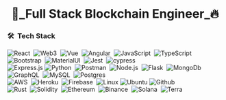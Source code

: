 
<h1 align="center">
🎰_Full Stack Blockchain Engineer_🔥
</h1>

### 🛠 &nbsp;Tech Stack

![React](https://img.shields.io/badge/-React-05122A?style=flat&logo=react)&nbsp;
![Web3](https://img.shields.io/badge/-Web3-05122A?style=flat&logo=web3.js)&nbsp;
![Vue](https://img.shields.io/badge/-Vue-05122A?style=flat&logo=vue.js)&nbsp;
![Angular](https://img.shields.io/badge/-Angular-05122A?style=flat&logo=angular)&nbsp;
![JavaScript](https://img.shields.io/badge/-JavaScript-05122A?style=flat&logo=javascript)&nbsp;
![TypeScript](https://img.shields.io/badge/-TypeScript-05122A?style=flat&logo=TypeScript)&nbsp;
![Bootstrap](https://img.shields.io/badge/-Bootstrap-05122A?style=flat&logo=bootstrap&logoColor=563D7C)&nbsp;
![MaterialUI](https://img.shields.io/badge/-MaterialUI-05122A?style=flat-square&logo=material-UI)&nbsp;
![Jest](https://img.shields.io/badge/-Jest-05122A?style=flat&logo=jest&logoColor=white)&nbsp;
![cypress](https://img.shields.io/badge/-Cypress-05122A?style=flat&logo=cypress)\
![Express.js](https://img.shields.io/badge/Express.js-05122A?style=flat&logo=express)
![Python](https://img.shields.io/badge/-Python-05122A?style=flat&logo=python)&nbsp;
![Postman](https://img.shields.io/badge/Postman-05122A?style=flat&logo=postman)&nbsp;
![Node.js](https://img.shields.io/badge/-Node.js-05122A?style=flat&logo=node.js)&nbsp;
![Flask](https://img.shields.io/badge/-Flask-05122A?style=flat&logo=flask)&nbsp;
![MongoDb](https://img.shields.io/badge/MongoDB-05122A?style=flat-square&logo=mongodb)&nbsp;
![GraphQL](https://img.shields.io/badge/-GraphQL-05122A?style=flat-square&logo=graphql)&nbsp;
![MySQL](https://img.shields.io/badge/MySQL-05122A?style=flat-square&logo=MySQL)&nbsp;
![Postgres](https://img.shields.io/badge/PostgreSQL-05122A?style=flat-square&logo=postgresql)&nbsp;\
![AWS](https://img.shields.io/badge/AWS-05122A?style=flat-square&logo=amazon)&nbsp;
![Heroku](https://img.shields.io/badge/Heroku-05122A?style=flat-square&logo=heroku&logoColor=white)&nbsp;
![Firebase](https://img.shields.io/badge/Firebase-05122A?style=flat-square&logo=firebase)&nbsp;
![Linux](https://img.shields.io/badge/Linux-05122A?style=flat-square&logo=linux)
![Ubuntu](https://img.shields.io/badge/Ubuntu-05122A?style=flat-square&logo=ubuntu)
![Github](https://img.shields.io/badge/GitHub-05122A?style=flat&logo=github)&nbsp;\
![Rust](https://img.shields.io/badge/-Rust-05122A?style=flat&logo=rust)&nbsp;
![Solidity](https://img.shields.io/badge/-Solidity-05122A?style=flat&logo=Solidity)&nbsp;
![Ethereum](https://img.shields.io/badge/-Ethereum-05122A?style=flat&logo=Ethereum)&nbsp;
![Binance](https://img.shields.io/badge/-Binance-05122A?style=flat&logo=Binance)&nbsp;
![Solana](https://img.shields.io/badge/-Solana-05122A?style=flat&logo=Solana)&nbsp;
![Terra](https://img.shields.io/badge/-Terra-05122A?style=flat&logo=Terra)&nbsp;
</div>

